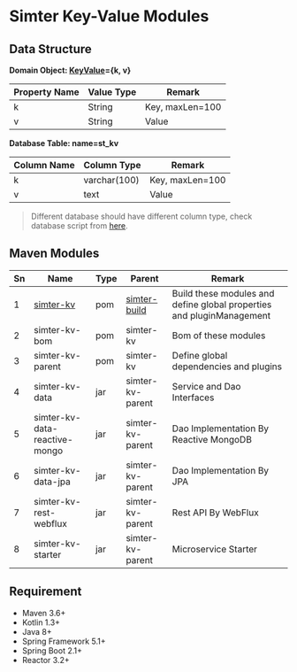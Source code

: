 # Simter Key-Value Modules

## Data Structure

**Domain Object: [KeyValue]={k, v}**

| Property Name | Value Type | Remark          |
|---------------|------------|-----------------|
| k             | String     | Key, maxLen=100 |
| v             | String     | Value           |

[KeyValue]: ./simter-kv-data/src/main/kotlin/tech/simter/kv/po/KeyValue.kt

**Database Table: name=st_kv**

| Column Name | Column Type  | Remark          |
|-------------|--------------|-----------------|
| k           | varchar(100) | Key, maxLen=100 |
| v           | text         | Value           |

> Different database should have different column type, check database script from [here](./simter-kv-data/src/main/resources/tech/simter/kv/sql).

## Maven Modules

| Sn | Name                          | Type | Parent                 | Remark
|----|-------------------------------|------|------------------------|--------
| 1  | [simter-kv]                   | pom  | [simter-build]         | Build these modules and define global properties and pluginManagement
| 2  | simter-kv-bom                 | pom  | simter-kv              | Bom of these modules
| 3  | simter-kv-parent              | pom  | simter-kv              | Define global dependencies and plugins
| 4  | simter-kv-data                | jar  | simter-kv-parent       | Service and Dao Interfaces
| 5  | simter-kv-data-reactive-mongo | jar  | simter-kv-parent       | Dao Implementation By Reactive MongoDB
| 6  | simter-kv-data-jpa            | jar  | simter-kv-parent       | Dao Implementation By JPA
| 7  | simter-kv-rest-webflux        | jar  | simter-kv-parent       | Rest API By WebFlux
| 8  | simter-kv-starter             | jar  | simter-kv-parent       | Microservice Starter

## Requirement

- Maven 3.6+
- Kotlin 1.3+
- Java 8+
- Spring Framework 5.1+
- Spring Boot 2.1+
- Reactor 3.2+

[simter-build]: https://github.com/simter/simter-build/tree/master
[simter-kv]: https://github.com/simter/simter-kv
